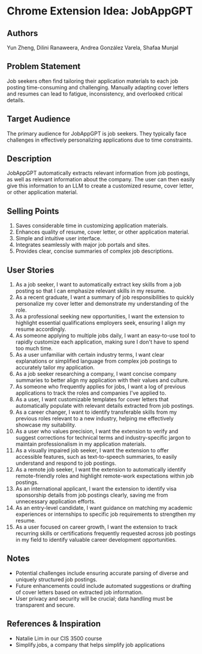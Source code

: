 # Chrome Extension Idea: JobAppGPT

## Authors

Yun Zheng, Dilini Ranaweera, Andrea González Varela, Shafaa Munjal

## Problem Statement

Job seekers often find tailoring their application materials to each job posting time-consuming and challenging. Manually adapting cover letters and resumes can lead to fatigue, inconsistency, and overlooked critical details.

## Target Audience

The primary audience for JobAppGPT is job seekers. They typically face challenges in effectively personalizing applications due to time constraints.

## Description

JobAppGPT automatically extracts relevant information from job postings, as well as relevant information about the company. The user can then easily give this information to an LLM to create a customized resume, cover letter, or other application material.

## Selling Points

1. Saves considerable time in customizing application materials.
2. Enhances quality of resume, cover letter, or other application material.
3. Simple and intuitive user interface.
4. Integrates seamlessly with major job portals and sites.
5. Provides clear, concise summaries of complex job descriptions.

## User Stories

1. As a job seeker, I want to automatically extract key skills from a job posting so that I can emphasize relevant skills in my resume.
2. As a recent graduate, I want a summary of job responsibilities to quickly personalize my cover letter and demonstrate my understanding of the role.
3. As a professional seeking new opportunities, I want the extension to highlight essential qualifications employers seek, ensuring I align my resume accordingly.
4. As someone applying to multiple jobs daily, I want an easy-to-use tool to rapidly customize each application, making sure I don't have to spend too much time.
5. As a user unfamiliar with certain industry terms, I want clear explanations or simplified language from complex job postings to accurately tailor my application.
6. As a job seeker researching a company, I want concise company summaries to better align my application with their values and culture.
7. As someone who frequently applies for jobs, I want a log of previous applications to track the roles and companies I've applied to.
8. As a user, I want customizable templates for cover letters that automatically populate with relevant details extracted from job postings.
9. As a career changer, I want to identify transferable skills from my previous roles relevant to a new industry, helping me effectively showcase my suitability.
10. As a user who values precision, I want the extension to verify and suggest corrections for technical terms and industry-specific jargon to maintain professionalism in my application materials.
11. As a visually impaired job seeker, I want the extension to offer accessible features, such as text-to-speech summaries, to easily understand and respond to job postings.
12. As a remote job seeker, I want the extension to automatically identify remote-friendly roles and highlight remote-work expectations within job postings.
13. As an international applicant, I want the extension to identify visa sponsorship details from job postings clearly, saving me from unnecessary application efforts.
14. As an entry-level candidate, I want guidance on matching my academic experiences or internships to specific job requirements to strengthen my resume.
15. As a user focused on career growth, I want the extension to track recurring skills or certifications frequently requested across job postings in my field to identify valuable career development opportunities.

## Notes

- Potential challenges include ensuring accurate parsing of diverse and uniquely structured job postings.
- Future enhancements could include automated suggestions or drafting of cover letters based on extracted job information.
- User privacy and security will be crucial; data handling must be transparent and secure.

## References & Inspiration

- Natalie Lim in our CIS 3500 course
- Simplify.jobs, a company that helps simplify job applications
